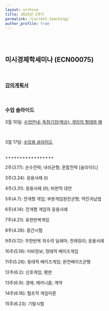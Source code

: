 ```yaml
---
layout: archive
title: 2025년 1학기
permalink: /current_teaching/
author_profile: true
---
```

<br/> <br/> 

## 미시경제학세미나 (ECN00075)
<br/> 

### [강의계획서](https://github.com/jungmoh/jungmoh.github.io/blob/8ade0e78be3e7728766e94942ccea2263894a61a/_teaching/Syllabus_2025Spring.pdf?raw=true)
<br/> 

### 수업 슬라이드 

3월 10일: [수업안내; 독점기업(복습); 게임의 형태와 해](https://github.com/jungmoh/jungmoh.github.io/blob/master/_teaching/Slide01_note.pdf?raw=true)

<br/> 

3월 17일: [수업용 슬라이드](https://github.com/jungmoh/jungmoh.github.io/blob/2138845e068bbbfba9a9a0f516ca0c792e16c463/_teaching/Slide02_note_250317.pdf?raw=true)


<br/> 
+++++++++++++++++

2주(3.17): 순수전략; 내쉬균형; 혼합전략 [슬라이드]

3주(3.24): 응용사례 (I)

4주(3.31): 응용사례 (II); 비판적 대안

5주(4.7): 전개형 게임; 부분게임완전균형; 역진귀납법

6주(4.14): 전개형 게임의 응용사례

7주(4.21): 유한반복게임

8주(4.28): 중간시험

9주(5.12): 무한반복 죄수의 딜레마; 전래정리; 응용사례 

10주(5.19): 미비정보; 정태적 베이즈게임

11주(5.26): 동태적 베이즈게임; 완전베이즈균형

12주(6.2): 신호게임; 평판

13주(6.9): 경매; 메커니즘; 계약

14주(6.16): 협조적 게임이론

15주(6.23): 기말시험




